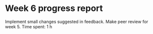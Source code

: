 # Week 6 progress report

Implement small changes suggested in feedback. Make peer review for week 5.
Time spent: 1 h